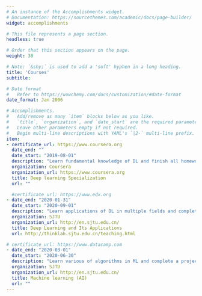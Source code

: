 ```yaml
---
# An instance of the Accomplishments widget.
# Documentation: https://sourcethemes.com/academic/docs/page-builder/
widget: accomplishments

# This file represents a page section.
headless: true

# Order that this section appears on the page.
weight: 30

# Note: `&shy;` is used to add a 'soft' hyphen in a long heading.
title: 'Courses'
subtitle:

# Date format
#   Refer to https://wowchemy.com/docs/customization/#date-format
date_format: Jan 2006

# Accomplishments.
#   Add/remove as many `item` blocks below as you like.
#   `title`, `organization`, and `date_start` are the required parameters.
#   Leave other parameters empty if not required.
#   Begin multi-line descriptions with YAML's `|2-` multi-line prefix.
item:
- certificate_url: https://www.coursera.org
  date_end: ""
  date_start: "2019-08-01"
  description: "Learn fundamental knowledge of DL and finish all homework on jupyter notebook."
  organization: Coursera
  organization_url: https://www.coursera.org
  title: Deep learning Specialization
  url: ""

  #certificate_url: https://www.edx.org
- date_end: "2020-01-31"
  date_start: "2020-09-01"
  description: "Learn applications of DL in multiple fields and complete a project using RNN."
  organization: SJTU
  organization_url: http://en.sjtu.edu.cn/
  title: Deep Learning and Its Applications
  url: http://thinklab.sjtu.edu.cn/teaching.html

# certificate_url: https://www.datacamp.com
- date_end: "2020-03-01"
  date_start: "2020-06-30"
  description: "Learn various of algorithms in ML and complete a project using DNN models."
  organization: SJTU
  organization_url: http://en.sjtu.edu.cn/
  title: Machine learning (AI)
  url: ""
---
```

